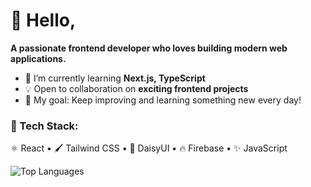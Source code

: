 # 👋 Hello,
**A passionate frontend developer who loves building modern web applications.**

- 🌱 I’m currently learning **Next.js, TypeScript**
- 💡 Open to collaboration on **exciting frontend projects**
- 🎯 My goal: Keep improving and learning something new every day!

### 🚀 Tech Stack:
⚛️ React • 🖌️ Tailwind CSS • 🎨 DaisyUI • 🔥 Firebase • ✨ JavaScript


![Top Languages](https://github-readme-stats.vercel.app/api/top-langs/?username=MirazZim&layout=compact&theme=tokyonight)

